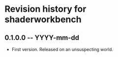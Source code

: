# Revision history for shaderworkbench

## 0.1.0.0 -- YYYY-mm-dd

* First version. Released on an unsuspecting world.

